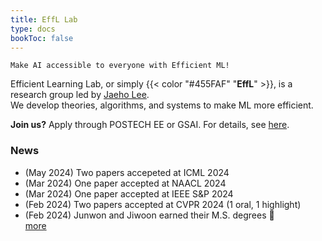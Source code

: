 ```yaml
---
title: EffL Lab
type: docs
bookToc: false
---
```


<style>
	.updown {
    	border: 10px solid white;
        width: 0.1px;
        height: 150px;
    }
</style>

`Make AI accessible to everyone with Efficient ML!`

Efficient Learning Lab, or simply {{< color "#455FAF" "**EffL**" >}}, is a research group led by [Jaeho Lee](https://jaeho-lee.github.io).  
We develop theories, algorithms, and systems to make ML more efficient.

**Join us?** Apply through POSTECH EE or GSAI. For details, see [here](/docs/how-to-join/graduate/).

### **News**

- (May 2024) Two papers accepeted at ICML 2024
- (Mar 2024) One paper accepted at NAACL 2024
- (Mar 2024) One paper accepted at IEEE S&P 2024
- (Feb 2024) Two papers accepted at CVPR 2024 (1 oral, 1 highlight)
- (Feb 2024) Junwon and Jiwoon earned their M.S. degrees 🎉  
	[more](/olds/)
